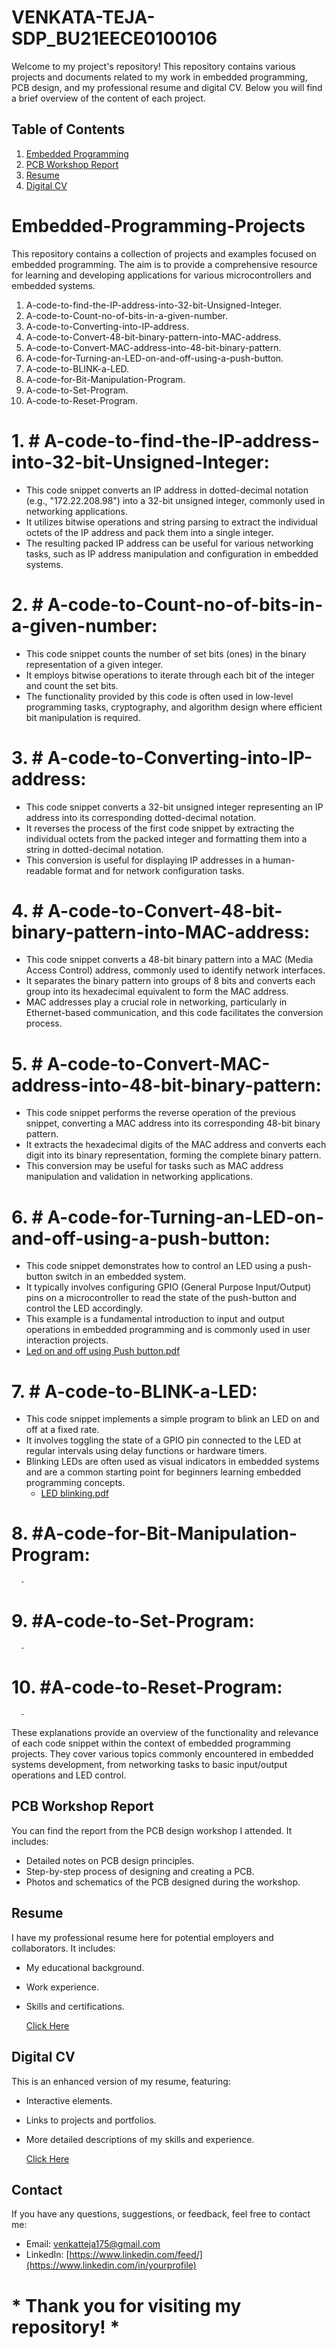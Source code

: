 # VENKATA-TEJA-SDP_BU21EECE0100106

Welcome to my project's repository! This repository contains various projects and documents related to my work in embedded programming, PCB design, and my professional resume and digital CV. Below you will find a brief overview of the content of each project.

## Table of Contents
1. [Embedded Programming](#embedded-programming)
2. [PCB Workshop Report](#pcb-workshop-report)
3. [Resume](#resume)
4. [Digital CV](#digital-cv)

# Embedded-Programming-Projects
This repository contains a collection of projects and examples focused on embedded programming. The aim is to provide a comprehensive resource for learning and developing applications for various microcontrollers and embedded systems.

1. A-code-to-find-the-IP-address-into-32-bit-Unsigned-Integer.
2. A-code-to-Count-no-of-bits-in-a-given-number.
3. A-code-to-Converting-into-IP-address.
4. A-code-to-Convert-48-bit-binary-pattern-into-MAC-address.
5. A-code-to-Convert-MAC-address-into-48-bit-binary-pattern.
6. A-code-for-Turning-an-LED-on-and-off-using-a-push-button.
7. A-code-to-BLINK-a-LED.
8. A-code-for-Bit-Manipulation-Program.
9. A-code-to-Set-Program.
10. A-code-to-Reset-Program.

   

# 1. # **A-code-to-find-the-IP-address-into-32-bit-Unsigned-Integer**:
   - This code snippet converts an IP address in dotted-decimal notation (e.g., "172.22.208.98") into a 32-bit unsigned integer, commonly used in networking applications.
   - It utilizes bitwise operations and string parsing to extract the individual octets of the IP address and pack them into a single integer.
   - The resulting packed IP address can be useful for various networking tasks, such as IP address manipulation and configuration in embedded systems.

# 2.   # **A-code-to-Count-no-of-bits-in-a-given-number**:
   - This code snippet counts the number of set bits (ones) in the binary representation of a given integer.
   - It employs bitwise operations to iterate through each bit of the integer and count the set bits.
   - The functionality provided by this code is often used in low-level programming tasks, cryptography, and algorithm design where efficient bit manipulation is required.

# 3. # **A-code-to-Converting-into-IP-address**:
   - This code snippet converts a 32-bit unsigned integer representing an IP address into its corresponding dotted-decimal notation.
   - It reverses the process of the first code snippet by extracting the individual octets from the packed integer and formatting them into a string in dotted-decimal notation.
   - This conversion is useful for displaying IP addresses in a human-readable format and for network configuration tasks.

# 4. # **A-code-to-Convert-48-bit-binary-pattern-into-MAC-address**:
   - This code snippet converts a 48-bit binary pattern into a MAC (Media Access Control) address, commonly used to identify network interfaces.
   - It separates the binary pattern into groups of 8 bits and converts each group into its hexadecimal equivalent to form the MAC address.
   - MAC addresses play a crucial role in networking, particularly in Ethernet-based communication, and this code facilitates the conversion process.

# 5. # **A-code-to-Convert-MAC-address-into-48-bit-binary-pattern**:
   - This code snippet performs the reverse operation of the previous snippet, converting a MAC address into its corresponding 48-bit binary pattern.
   - It extracts the hexadecimal digits of the MAC address and converts each digit into its binary representation, forming the complete binary pattern.
   - This conversion may be useful for tasks such as MAC address manipulation and validation in networking applications.

# 6. # **A-code-for-Turning-an-LED-on-and-off-using-a-push-button**:
   - This code snippet demonstrates how to control an LED using a push-button switch in an embedded system.
   - It typically involves configuring GPIO (General Purpose Input/Output) pins on a microcontroller to read the state of the push-button and control the LED accordingly.
   - This example is a fundamental introduction to input and output operations in embedded programming and is commonly used in user interaction projects.
   - [Led on and off using Push button.pdf](https://github.com/venkat-teja-17/Embedded-Programming-Projects/files/15505635/Led.on.and.off.using.Push.button.pdf)
# 7. # **A-code-to-BLINK-a-LED**:
   - This code snippet implements a simple program to blink an LED on and off at a fixed rate.
   - It involves toggling the state of a GPIO pin connected to the LED at regular intervals using delay functions or hardware timers.
   - Blinking LEDs are often used as visual indicators in embedded systems and are a common starting point for beginners learning embedded programming concepts.
      - [LED blinking.pdf](https://github.com/venkat-teja-17/Embedded-Programming-Projects/files/15505637/LED.blinking.pdf)


# 8. #**A-code-for-Bit-Manipulation-Program**:
      -
   
# 9. #**A-code-to-Set-Program**:
      -
   
# 10. #**A-code-to-Reset-Program**:
      -
      
These explanations provide an overview of the functionality and relevance of each code snippet within the context of embedded programming projects. They cover various topics commonly encountered in embedded systems development, from networking tasks to basic input/output operations and LED control.


## PCB Workshop Report
You can find the report from the PCB design workshop I attended. It includes:
- Detailed notes on PCB design principles.
- Step-by-step process of designing and creating a PCB.
- Photos and schematics of the PCB designed during the workshop.




## Resume
I have my professional resume here for potential employers and collaborators. It includes:
- My educational background.
- Work experience.
- Skills and certifications.

  <a href="URL_OF_YOUR_HTML_FILE">Click Here</a>


## Digital CV
This is an enhanced version of my resume, featuring:
- Interactive elements.
- Links to projects and portfolios.
- More detailed descriptions of my skills and experience.

  <a href="URL_OF_YOUR_HTML_FILE">Click Here</a>


## Contact
If you have any questions, suggestions, or feedback, feel free to contact me:
   - Email: [venkatteja175@gmail.com](mailto:your-email@example.com)
   - LinkedIn: [https://www.linkedin.com/feed/](https://www.linkedin.com/in/yourprofile)

# * Thank you for visiting my repository! *


